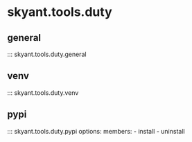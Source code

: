 

# skyant.tools.duty


## general
::: skyant.tools.duty.general


## venv
::: skyant.tools.duty.venv


## pypi
::: skyant.tools.duty.pypi
    options:
        members:
            - install
            - uninstall
